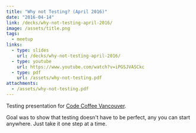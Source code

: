 ```yaml
---
title: "Why not Testing? (April 2016)"
date: "2016-04-14"
link: /decks/why-not-testing-april-2016/
image: /assets/title.png
tags:
  - meetup
links:
  - type: slides
    url: /decks/why-not-testing-april-2016/
  - type: youtube
    url: https://www.youtube.com/watch?v=iPGSJVASCkc
  - type: pdf
    url: /assets/why-not-testing.pdf
attachments:
  - /assets/why-not-testing.pdf
---
```

Testing presentation for [Code Coffee Vancouver](https://www.meetup.com/Code-Coffee-Vancouver/events/230135012/).

Goal was to show that testing doesn't have to be perfect, any you can start anywhere. Just take it one step at a time.
